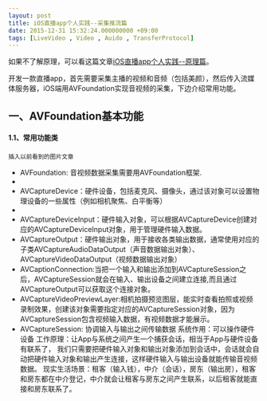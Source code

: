 ```yaml
---
layout: post
title: iOS直播app个人实践--采集推流篇
date: 2015-12-31 15:32:24.000000000 +09:00
tags: [LiveVideo , Video , Auido , TransferProtocol]
---
```


如果不了解原理，可以看这篇文章[iOS直播app个人实践--原理篇](http://garfieldlover.github.io/2015/12/iOS%E7%9B%B4%E6%92%ADapp%E4%B8%AA%E4%BA%BA%E5%AE%9E%E8%B7%B5-%E5%8E%9F%E7%90%86%E7%AF%87)。

开发一款直播app，首先需要采集主播的视频和音频（包括美颜），然后传入流媒体服务器，iOS端用AVFoundation实现音视频的采集，下边介绍常用功能。

## 一、AVFoundation基本功能
#### 1.1、常用功能类

```
插入以前看到的图片文章
```

- AVFoundation: 音视频数据采集需要用AVFoundation框架.
- 
- AVCaptureDevice：硬件设备，包括麦克风、摄像头，通过该对象可以设置物理设备的一些属性（例如相机聚焦、白平衡等）
- 
- AVCaptureDeviceInput：硬件输入对象，可以根据AVCaptureDevice创建对应的AVCaptureDeviceInput对象，用于管理硬件输入数据。
- AVCaptureOutput：硬件输出对象，用于接收各类输出数据，通常使用对应的子类AVCaptureAudioDataOutput（声音数据输出对象）、AVCaptureVideoDataOutput（视频数据输出对象）
- AVCaptionConnection:当把一个输入和输出添加到AVCaptureSession之后，AVCaptureSession就会在输入、输出设备之间建立连接,而且通过AVCaptureOutput可以获取这个连接对象。
- AVCaptureVideoPreviewLayer:相机拍摄预览图层，能实时查看拍照或视频录制效果，创建该对象需要指定对应的AVCaptureSession对象，因为AVCaptureSession包含视频输入数据，有视频数据才能展示。
- AVCaptureSession:  协调输入与输出之间传输数据
系统作用：可以操作硬件设备
工作原理：让App与系统之间产生一个捕获会话，相当于App与硬件设备有联系了， 我们只需要把硬件输入对象和输出对象添加到会话中，会话就会自动把硬件输入对象和输出产生连接，这样硬件输入与输出设备就能传输音视频数据。
现实生活场景：租客（输入钱），中介（会话），房东（输出房），租客和房东都在中介登记，中介就会让租客与房东之间产生联系，以后租客就能直接和房东联系了。
